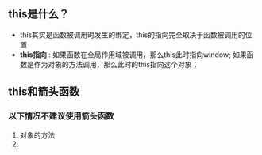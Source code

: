 ## this是什么？
- this其实是函数被调用时发生的绑定，this的指向完全取决于函数被调用的位置
- **this指向** : 如果函数在全局作用域被调用，那么this此时指向window; 如果函数是作为对象的方法调用，那么此时的this指向这个对象；

## this和箭头函数

### 以下情况不建议使用箭头函数

1. 对象的方法
2. 